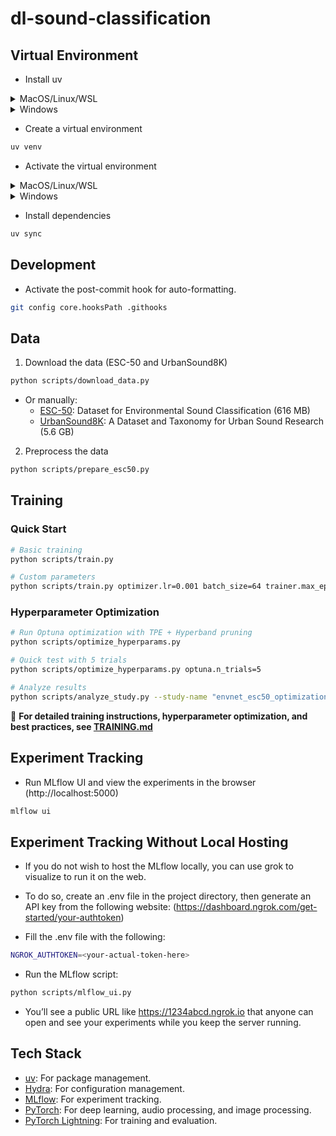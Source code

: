 # dl-sound-classification

## Virtual Environment

- Install uv

<details>
  <summary>MacOS/Linux/WSL</summary>

  ```bash
  curl -LsSf https://astral.sh/uv/install.sh | sh
  ```
</details>
<details>
  <summary>Windows</summary>

  ```powershell
  powershell -ExecutionPolicy ByPass -c "irm https://astral.sh/uv/install.ps1 | iex"
  ```
</details>

- Create a virtual environment

```bash
uv venv
```

- Activate the virtual environment

<details>
  <summary>MacOS/Linux/WSL</summary>

  ```bash
source .venv/bin/activate
  ```
</details>
<details>
  <summary>Windows</summary>

  ```powershell
.venv\Scripts\activate
  ```
</details>

- Install dependencies

```bash
uv sync
```

## Development

- Activate the post-commit hook for auto-formatting.

```bash
git config core.hooksPath .githooks
```

## Data

1. Download the data (ESC-50 and UrbanSound8K)

```bash
python scripts/download_data.py
```

- Or manually:
  - [ESC-50](https://github.com/karolpiczak/ESC-50): Dataset for Environmental Sound Classification (616 MB)
  - [UrbanSound8K](https://urbansounddataset.weebly.com/urbansound8k.html): A Dataset and Taxonomy for Urban Sound Research (5.6 GB)


2. Preprocess the data

```bash
python scripts/prepare_esc50.py
```


## Training

### Quick Start
```bash
# Basic training
python scripts/train.py

# Custom parameters
python scripts/train.py optimizer.lr=0.001 batch_size=64 trainer.max_epochs=50
```

### Hyperparameter Optimization
```bash
# Run Optuna optimization with TPE + Hyperband pruning
python scripts/optimize_hyperparams.py

# Quick test with 5 trials
python scripts/optimize_hyperparams.py optuna.n_trials=5

# Analyze results
python scripts/analyze_study.py --study-name "envnet_esc50_optimization_v1" --plots
```

📖 **For detailed training instructions, hyperparameter optimization, and best practices, see [TRAINING.md](TRAINING.md)**

## Experiment Tracking

- Run MLflow UI and view the experiments in the browser (http://localhost:5000)

```bash
mlflow ui
```

## Experiment Tracking Without Local Hosting

- If you do not wish to host the MLflow locally, you can use grok to visualize to run it on the web.

- To do so, create an .env file in the project directory, then generate an API key from the following website: (https://dashboard.ngrok.com/get-started/your-authtoken)

- Fill the .env file with the following:

```bash
NGROK_AUTHTOKEN=<your-actual-token-here>
```

- Run the MLflow script:

```bash
python scripts/mlflow_ui.py
```

- You’ll see a public URL like https://1234abcd.ngrok.io that anyone can open and see your experiments while you keep the server running.

## Tech Stack

- [uv](https://docs.astral.sh/uv/): For package management.
- [Hydra](https://hydra.cc/): For configuration management.
- [MLflow](https://mlflow.org/): For experiment tracking.
- [PyTorch](https://pytorch.org/): For deep learning, audio processing, and image processing.
- [PyTorch Lightning](https://pytorch-lightning.readthedocs.io/en/stable/): For training and evaluation.